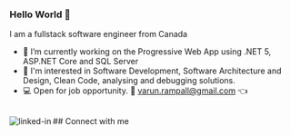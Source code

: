 ### Hello World 👋
I am a fullstack software engineer from Canada
- 🔭 I’m currently working on the Progressive Web App using .NET 5, ASP.NET Core and SQL Server
- 🤔 I'm interested in Software Development, Software Architecture and Design, Clean Code, analysing and debugging solutions.
- 💻 Open for job opportunity. 📧 varun.rampall@gmail.com 👈
<br>
## Connect with me
<a href="https://www.linkedin.com/in/varun-rampal-9458847/"><img align="left" alt="linked-in" src="https://img.shields.io/badge/linkedin-%230077B5.svg?&style=for-the-badge&logo=linkedin&logoColor=white" /></a>
<br>
<br>
